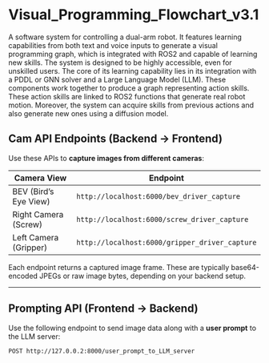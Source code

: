 # Visual_Programming_Flowchart_v3.1
A software system for controlling a dual-arm robot. It features learning capabilities from both text and voice inputs to generate a visual programming graph, which is integrated with ROS2 and capable of learning new skills. The system is designed to be highly accessible, even for unskilled users. The core of its learning capability lies in its integration with a PDDL or GNN solver and a Large Language Model (LLM). These components work together to produce a graph representing action skills. These action skills are linked to ROS2 functions that generate real robot motion. Moreover, the system can acquire skills from previous actions and also generate new ones using a diffusion model.

## Cam API Endpoints (Backend → Frontend)

Use these APIs to **capture images from different cameras**:

| Camera View        | Endpoint                                      |
|--------------------|-----------------------------------------------|
| BEV (Bird’s Eye View)  | `http://localhost:6000/bev_driver_capture`     |
| Right Camera (Screw)   | `http://localhost:6000/screw_driver_capture`   |
| Left Camera (Gripper)  | `http://localhost:6000/gripper_driver_capture` |

Each endpoint returns a captured image frame. These are typically base64-encoded JPEGs or raw image bytes, depending on your backend setup.

---

## Prompting API (Frontend → Backend)

Use the following endpoint to send image data along with a **user prompt** to the LLM server:

```http
POST http://127.0.0.2:8000/user_prompt_to_LLM_server
